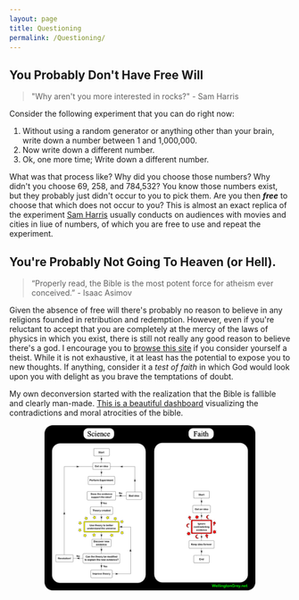 ```yaml
---
layout: page
title: Questioning
permalink: /Questioning/
---
```


## You Probably Don't Have Free Will

> "Why aren't you more interested in rocks?" - Sam Harris

Consider the following experiment that you can do right now:

1. Without using a random generator or anything other than your brain, write down a number between 1 and 1,000,000.
2. Now write down a different number.
3. Ok, one more time; Write down a different number.

What was that process like? Why did you choose those numbers? Why didn't you choose 69, 258, and 784,532? You know those numbers exist, but they probably just didn't
occur to you to pick them. Are you then ***free*** to choose that which does not occur to you? This is almost an exact replica of the experiment [Sam Harris](https://samharris.org/)
usually conducts on audiences with movies and cities in liue of numbers, of which you are free to use and repeat the experiment. 

## You're Probably Not Going To Heaven (or Hell). 

> “Properly read, the Bible is the most potent force for atheism ever conceived.” - Isaac Asimov

Given the absence of free will there's probably no reason to believe in any religions founded in retribution and redemption. However, even if you're reluctant to accept 
that you are completely at the mercy of the laws of physics in which you exist, there is still not really any good reason to believe there's a god. I encourage you
to [browse this site](https://whynogod.wordpress.com/) if you consider yourself a theist. While it is not exhaustive, it at least has the potential to expose you 
to new thoughts. If anything, consider it a *test of faith* in which God would look upon you with delight as you brave the temptations of doubt.

My own deconversion started with the realization that the Bible is fallible and clearly man-made. [This is a beautiful dashboard](https://philb61.github.io/) visualizing the contradictions and moral atrocities of the bible. 

<div class='figure'>
    <img src="/pics/science-vs-faith.png"
         style="width: 75%; display: block; margin: 0 auto;"/>
</div>



